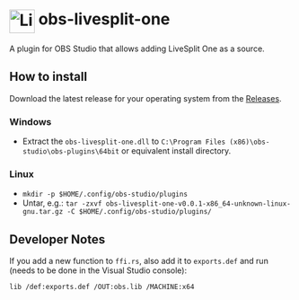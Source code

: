 # <img src="https://raw.githubusercontent.com/LiveSplit/LiveSplit/master/LiveSplit/Resources/Icon.png" alt="LiveSplit" height="42" width="45" align="top"/> obs-livesplit-one

A plugin for OBS Studio that allows adding LiveSplit One as a source.

## How to install

Download the latest release for your operating system from the
[Releases](https://github.com/CryZe/obs-livesplit-one/releases).

### Windows

- Extract the `obs-livesplit-one.dll` to `C:\Program Files
(x86)\obs-studio\obs-plugins\64bit` or equivalent install directory.

### Linux

- `mkdir -p $HOME/.config/obs-studio/plugins`
- Untar, e.g.: `tar -zxvf obs-livesplit-one-v0.0.1-x86_64-unknown-linux-gnu.tar.gz -C
   $HOME/.config/obs-studio/plugins/`

## Developer Notes

If you add a new function to `ffi.rs`, also add it to `exports.def` and run
(needs to be done in the Visual Studio console):
```sh
lib /def:exports.def /OUT:obs.lib /MACHINE:x64
```
